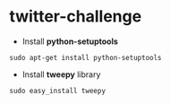twitter-challenge
=================
* Install <strong>python-setuptools</strong>
<pre><code>sudo apt-get install python-setuptools</code></pre>

* Install <strong>tweepy</strong> library
<pre><code>sudo easy_install tweepy</code></pre>

